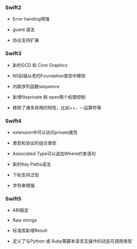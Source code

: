 ### Swift2

- Error handing增强

- guard 语法

- 协议支持扩展

### Swift3

- 新的GCD 和 Core Graphics

- NS前缀从老的Foundation类型中移除

- 内联序列函数sequence

- 新增fileprivate 和 open两个权限控制

- 移除了诸多弃用的特性，比如++、--运算符等

### Swift4

- extension中可以访问private属性

- 类型和协议的组合类型

- Associated Type可以追加Where约束语句

- 新的Key Paths语法

- 下标支持泛型

- 字符串增强

### Swift5

- ABI稳定

- Raw strings

- 标准库新增Result

- 定义了与Python 或 Ruby等脚本语言互操作的动态可调用类型